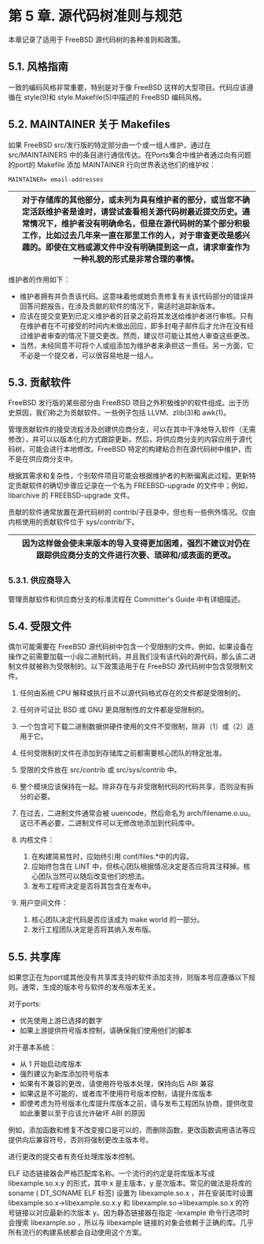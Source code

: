 # 第 5 章. 源代码树准则与规范

本章记录了适用于 FreeBSD 源代码树的各种准则和政策。

## 5.1. 风格指南

一致的编码风格非常重要，特别是对于像 FreeBSD 这样的大型项目。代码应该遵循在 style(9)和 style.Makefile(5)中描述的 FreeBSD 编码风格。

## 5.2. MAINTAINER 关于 Makefiles

如果 FreeBSD src/发行版的特定部分由一个或一组人维护，通过在 src/MAINTAINERS 中的条目进行通信传达。在Ports集合中维护者通过向有问题的port的 Makefile 添加 MAINTAINER 行向世界表达他们的维护权：

```
MAINTAINER= email-addresses
```

|  | 对于存储库的其他部分，或未列为具有维护者的部分，或当您不确定活跃维护者是谁时，请尝试查看相关源代码树最近提交历史。通常情况下，维护者没有明确命名，但是在源代码树的某个部分积极工作，比如过去几年来一直在那里工作的人，对于审查更改是感兴趣的。即使在文档或源文件中没有明确提到这一点，请求审查作为一种礼貌的形式是非常合理的事情。 |
| -- | ------------------------------------------------------------------------------------------------------------------------------------------------------------------------------------------------------------------------------------------------------------------------------------------------------------------------------------ |

维护者的作用如下：

* 维护者拥有并负责该代码。这意味着他或她负责修复有关该代码部分的错误并回答问题报告，在涉及贡献的软件的情况下，需适时追踪新版本。
* 应该在提交变更到已定义维护者的目录之前将其发送给维护者进行审核。只有在维护者在不可接受的时间内未做出回应，即多封电子邮件后才允许在没有经过维护者审查的情况下提交更改。然而，建议尽可能让其他人审查这些更改。
* 当然，未经同意不可将个人或组添加为维护者来承担这一责任。另一方面，它不必是一个提交者，可以很容易地是一组人。

## 5.3. 贡献软件

FreeBSD 发行版的某些部分由 FreeBSD 项目之外积极维护的软件组成。出于历史原因，我们称之为贡献软件。一些例子包括 LLVM、zlib(3)和 awk(1)。

管理贡献软件的接受流程涉及创建供应商分支，可以在其中干净地导入软件（无需修改），并可以以版本化的方式跟踪更新。然后，将供应商分支的内容应用于源代码树，可能会进行本地修改。FreeBSD 特定的构建粘合剂在源代码树中维护，而不是在供应商分支中。

根据其需求和复杂性，个别软件项目可能会根据维护者的判断偏离此过程。更新特定贡献软件的确切步骤应记录在一个名为 FREEBSD-upgrade 的文件中；例如，libarchive 的 FREEBSD-upgrade 文件。

贡献的软件通常放置在源代码树的 contrib/子目录中，但也有一些例外情况。仅由内核使用的贡献软件位于 sys/contrib/下。

|  | 因为这样做会使未来版本的导入变得更加困难，强烈不建议对仍在跟踪供应商分支的文件进行次要、琐碎和/或表面的更改。 |
| -- | --------------------------------------------------------------------------------------------------------------- |

### 5.3.1. 供应商导入

管理贡献软件和供应商分支的标准流程在 Committer's Guide 中有详细描述。

## 5.4. 受限文件

偶尔可能需要在 FreeBSD 源代码树中包含一个受限制的文件。例如，如果设备在操作之前需要加载一小段二进制代码，并且我们没有该代码的源代码，那么该二进制文件就被称为受限制的。以下政策适用于在 FreeBSD 源代码树中包含受限制文件。

1. 任何由系统 CPU 解释或执行且不以源代码格式存在的文件都是受限制的。
2. 任何许可证比 BSD 或 GNU 更具限制性的文件都是受限制的。
3. 一个包含可下载二进制数据供硬件使用的文件不受限制，除非（1）或（2）适用于它。
4. 任何受限制的文件在添加到存储库之前都需要核心团队的特定批准。
5. 受限的文件放在 src/contrib 或 src/sys/contrib 中。
6. 整个模块应该保持在一起。除非存在与非受限制代码的代码共享，否则没有拆分的必要。
7. 在过去，二进制文件通常会被 uuencode，然后命名为 arch/filename.o.uu。这已不再必要，二进制文件可以无修改地添加到代码库中。
8. 内核文件：

    1. 在构建简易性时，应始终引用 conf/files.*中的内容。
    2. 应始终包含在 LINT 中，但核心团队根据情况决定是否应将其注释掉。核心团队当然可以随后改变他们的想法。
    3. 发布工程师决定是否将其包含在发布中。
9. 用户空间文件：

    1. 核心团队决定代码是否应该成为 make world 的一部分。
    2. 发行工程团队决定是否将其纳入发布版。

## 5.5. 共享库

如果您正在为port或其他没有共享库支持的软件添加支持，则版本号应遵循以下规则。通常，生成的版本号与软件的发布版本无关。

 对于ports:

* 优先使用上游已选择的数字
* 如果上游提供符号版本控制，请确保我们使用他们的脚本

对于基本系统：

* 从 1 开始启动库版本
* 强烈建议为新库添加符号版本
* 如果有不兼容的更改，请使用符号版本处理，保持向后 ABI 兼容
* 如果这是不可能的，或者库不使用符号版本控制，请提升库版本
* 即使考虑为符号版本化库提升库版本之前，请与发布工程团队协商，提供改变如此重要以至于应该允许破坏 ABI 的原因

例如，添加函数和修复不改变接口是可以的，而删除函数，更改函数调用语法等应提供向后兼容符号，否则将强制更改主版本号。

进行更改的提交者有责任处理库版本控制。

ELF 动态链接器会严格匹配库名称。一个流行的约定是将库版本写成 libexample.so.x.y 的形式，其中 x 是主版本，y 是次版本。常见的做法是将库的 soname ( DT_SONAME ELF 标签) 设置为 libexample.so.x ，并在安装库时设置 libexample.so.x→libexample.so.x.y 和 libexample.so→libexample.so.x 的符号链接以对应最新的次版本 y。因为静态链接器在指定 -lexample 命令行选项时会搜索 libexample.so ，所以与 libexample 链接的对象会依赖于正确的库。几乎所有流行的构建系统都会自动使用这个方案。
